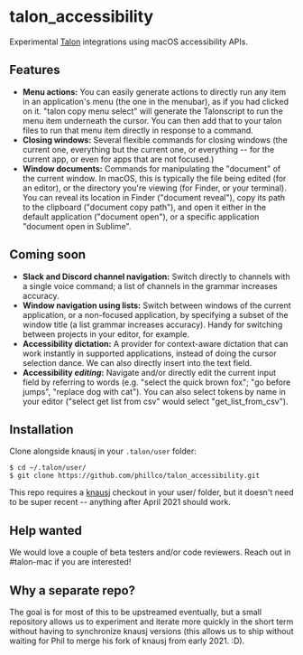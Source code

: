 # talon_accessibility

Experimental [Talon](https://talonvoice.com/) integrations using macOS accessibility APIs.

## Features

- **Menu actions:** You can easily generate actions to directly run any item in an application's menu (the one in the menubar), as if you had clicked on it. "talon copy menu select" will generate the Talonscript to run the menu item underneath the cursor. You can then add that to your talon files to run that menu item directly in response to a command. 
- **Closing windows:** Several flexible commands for closing windows (the current one, everything but the current one, or everything -- for the current app, or even for apps that are not focused.)
- **Window documents:** Commands for manipulating the "document" of the current window. In macOS, this is typically the file being edited (for an editor), or the directory you're viewing (for Finder, or your terminal). You can reveal its location in Finder ("document reveal"), copy its path to the clipboard ("document copy path"), and open it either in the default application ("document open"), or a specific application "document open in Sublime".

## Coming soon

- **Slack and Discord channel navigation:** Switch directly to channels with a single voice command; a list of channels in the grammar increases accuracy.
- **Window navigation using lists:** Switch between windows of the current application, or a non-focused application, by specifying a subset of the window title (a list grammar increases accuracy). Handy for switching between projects in your editor, for example.
- **Accessibility dictation:** A provider for context-aware dictation that can work instantly in supported applications, instead of doing the cursor selection dance. We can also directly insert into the text field. 
- **Accessibility _editing_:** Navigate and/or directly edit the current input field by referring to words (e.g. "select the quick brown fox"; "go before jumps", "replace dog with cat"). You can also select tokens by name in your editor ("select get list from csv" would select "get_list_from_csv").

## Installation

Clone alongside knausj in your `.talon/user` folder:

```
$ cd ~/.talon/user/
$ git clone https://github.com/phillco/talon_accessibility.git
```

This repo requires a [knausj](https://github.com/knausj85/knausj_talon) checkout in your user/ folder, but it doesn't need to be super recent -- anything after April 2021 should work.

## Help wanted

We would love a couple of beta testers and/or code reviewers. Reach out in #talon-mac if you are interested!

## Why a separate repo?

The goal is for most of this to be upstreamed eventually, but a small repository allows us to experiment and iterate more quickly in the short term without having to synchronize knausj versions (this allows us to ship without waiting for Phil to merge his fork of knausj from early 2021. :D).
